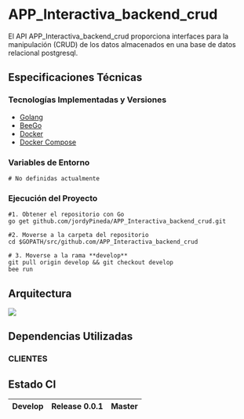 # APP_Interactiva_backend_crud

El API APP_Interactiva_backend_crud proporciona interfaces para la manipulación (CRUD) de los datos almacenados en una base de datos relacional postgresql. 

## Especificaciones Técnicas

### Tecnologías Implementadas y Versiones

- [Golang](https://github.com/udistrital/introduccion_oas/blob/master/instalacion_de_herramientas/golang.md)
- [BeeGo](https://github.com/udistrital/introduccion_oas/blob/master/instalacion_de_herramientas/beego.md)
- [Docker](https://docs.docker.com/engine/install/ubuntu/)
- [Docker Compose](https://docs.docker.com/compose/)

### Variables de Entorno

```shell
# No definidas actualmente
```

### Ejecución del Proyecto

```shell
#1. Obtener el repositorio con Go
go get github.com/jordyPineda/APP_Interactiva_backend_crud.git

#2. Moverse a la carpeta del repositorio
cd $GOPATH/src/github.com/APP_Interactiva_backend_crud

# 3. Moverse a la rama **develop**
git pull origin develop && git checkout develop
bee run

```
## Arquitectura

![](arquitectura.png)

## Dependencias Utilizadas

### CLIENTES

## Estado CI

| Develop | Release 0.0.1 | Master |
| -- | -- | -- |

